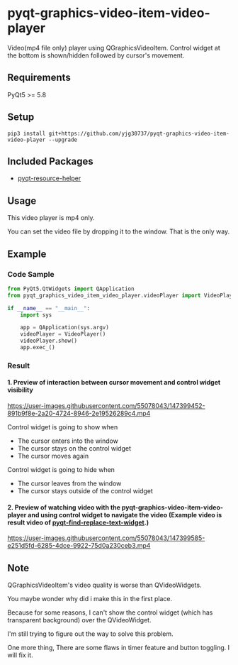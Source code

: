 # pyqt-graphics-video-item-video-player
Video(mp4 file only) player using QGraphicsVideoItem. Control widget at the bottom is shown/hidden followed by cursor's movement.

## Requirements
PyQt5 >= 5.8

## Setup
```pip3 install git+https://github.com/yjg30737/pyqt-graphics-video-item-video-player --upgrade```

## Included Packages
* <a href="https://github.com/yjg30737/pyqt-resource-helper.git">pyqt-resource-helper</a>

## Usage
This video player is mp4 only. 

You can set the video file by dropping it to the window. That is the only way.

## Example
### Code Sample
```python
from PyQt5.QtWidgets import QApplication
from pyqt_graphics_video_item_video_player.videoPlayer import VideoPlayer

if __name__ == "__main__":
    import sys

    app = QApplication(sys.argv)
    videoPlayer = VideoPlayer()
    videoPlayer.show()
    app.exec_()
```

### Result
#### 1. Preview of interaction between cursor movement and control widget visibility

https://user-images.githubusercontent.com/55078043/147399452-891b9f8e-2a20-4724-8946-2e19526289c4.mp4

Control widget is going to show when
* The cursor enters into the window
* The cursor stays on the control widget
* The cursor moves again

Control widget is going to hide when
* The cursor leaves from the window
* The cursor stays outside of the control widget

#### 2. Preview of watching video with the pyqt-graphics-video-item-video-player and using control widget to navigate the video (Example video is result video of <a href="https://github.com/yjg30737/pyqt-find-replace-text-widget.git">pyqt-find-replace-text-widget</a>.)

https://user-images.githubusercontent.com/55078043/147399585-e251d5fd-6285-4dce-9922-75d0a230ceb3.mp4

## Note
QGraphicsVideoItem's video quality is worse than QVideoWidgets.

You maybe wonder why did i make this in the first place.

Because for some reasons, I can't show the control widget (which has transparent background) over the QVideoWidget.

I'm still trying to figure out the way to solve this problem.

One more thing, There are some flaws in timer feature and button toggling. I will fix it.



